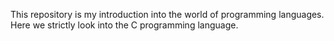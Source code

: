This repository is my introduction into the world of programming languages.
Here we strictly look into the C programming language.
